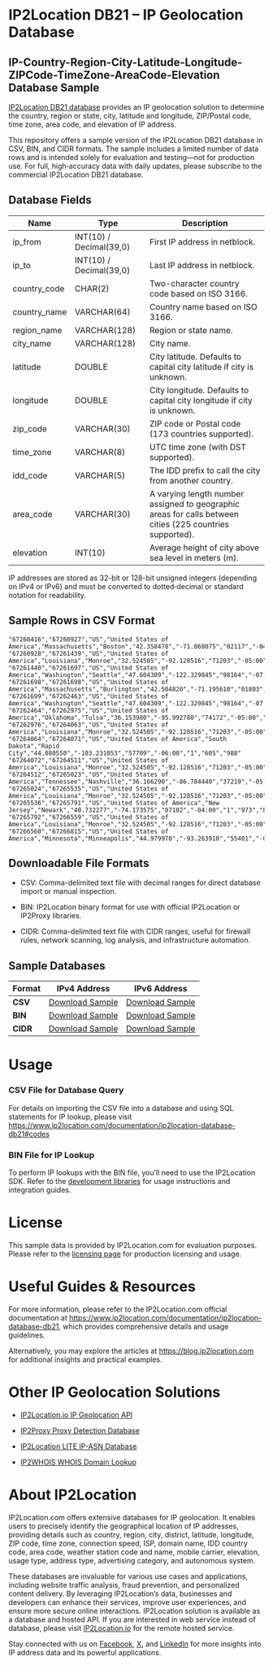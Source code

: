 # IP2Location DB21 – IP Geolocation Database

## IP-Country-Region-City-Latitude-Longitude-ZIPCode-TimeZone-AreaCode-Elevation Database Sample

[IP2Location DB21 database](https://www.ip2location.com/database/db21-ip-country-region-city-latitude-longitude-zipcode-timezone-areacode-elevation) provides an IP geolocation solution to determine the country, region or state, city, latitude and longitude, ZIP/Postal code, time zone, area code, and elevation of IP address.

This repository offers a sample version of the IP2Location DB21 database in CSV, BIN, and CIDR formats. The sample includes a limited number of data rows and is intended solely for evaluation and testing—not for production use. For full, high‑accuracy data with daily updates, please subscribe to the commercial IP2Location DB21 database. 

## Database Fields

| **Name**             | **Type**                      | **Description**                                                                                   |
|----------------------|-------------------------------|---------------------------------------------------------------------------------------------------|
| ip_from              | INT(10) / Decimal(39,0)       | First IP address in netblock.                                                                     |
| ip_to                | INT(10) / Decimal(39,0)       | Last IP address in netblock.                                                                      |
| country_code         | CHAR(2)                       | Two-character country code based on ISO 3166.                                                     |
| country_name         | VARCHAR(64)                   | Country name based on ISO 3166.                                                                   |
| region_name          | VARCHAR(128)                  | Region or state name.                                                                             |
| city_name            | VARCHAR(128)                  | City name.                                                                                        |
| latitude             | DOUBLE                        | City latitude. Defaults to capital city latitude if city is unknown.                             |
| longitude            | DOUBLE                        | City longitude. Defaults to capital city longitude if city is unknown.                           |
| zip_code             | VARCHAR(30)                   | ZIP code or Postal code (173 countries supported).                                                |
| time_zone            | VARCHAR(8)                    | UTC time zone (with DST supported).                                                               |
| idd_code             | VARCHAR(5)                    | The IDD prefix to call the city from another country.                                             |
| area_code            | VARCHAR(30)                   | A varying length number assigned to geographic areas for calls between cities (225 countries supported). |
| elevation            | INT(10)                       | Average height of city above sea level in meters (m).                                             |

IP addresses are stored as 32-bit or 128-bit unsigned integers (depending on IPv4 or IPv6) and must be converted to dotted‑decimal or standard notation for readability.

## Sample Rows in CSV Format
```csv
"67260416","67260927","US","United States of America","Massachusetts","Boston","42.358478","-71.060075","02117","-04:00","1","617","15"
"67260928","67261439","US","United States of America","Louisiana","Monroe","32.524505","-92.128516","71203","-05:00","1","318","23"
"67261440","67261697","US","United States of America","Washington","Seattle","47.604309","-122.329845","98164","-07:00","1","206","34"
"67261698","67261698","US","United States of America","Massachusetts","Burlington","42.504820","-71.195610","01803","-04:00","1","339/781","66"
"67261699","67262463","US","United States of America","Washington","Seattle","47.604309","-122.329845","98164","-07:00","1","206","34"
"67262464","67262975","US","United States of America","Oklahoma","Tulsa","36.153980","-95.992780","74172","-05:00","1","918","218"
"67262976","67264063","US","United States of America","Louisiana","Monroe","32.524505","-92.128516","71203","-05:00","1","318","23"
"67264064","67264071","US","United States of America","South Dakota","Rapid City","44.080550","-103.231053","57709","-06:00","1","605","988"
"67264072","67264511","US","United States of America","Louisiana","Monroe","32.524505","-92.128516","71203","-05:00","1","318","23"
"67264512","67265023","US","United States of America","Tennessee","Nashville","36.166290","-86.784440","37219","-05:00","1","615","146"
"67265024","67265535","US","United States of America","Louisiana","Monroe","32.524505","-92.128516","71203","-05:00","1","318","23"
"67265536","67265791","US","United States of America","New Jersey","Newark","40.732277","-74.173575","07102","-04:00","1","973","8"
"67265792","67266559","US","United States of America","Louisiana","Monroe","32.524505","-92.128516","71203","-05:00","1","318","23"
"67266560","67266815","US","United States of America","Minnesota","Minneapolis","44.979970","-93.263910","55401","-05:00","1","612/651/763/952","253"
```

## Downloadable File Formats

- CSV: Comma-delimited text file with decimal ranges for direct database import or manual inspection.

- BIN: IP2Location binary format for use with official IP2Location or IP2Proxy libraries.

- CIDR: Comma-delimited text file with CIDR ranges, useful for firewall rules, network scanning, log analysis, and infrastructure automation.

## Sample Databases

| Format       | IPv4 Address                                                                                                          | IPv6 Address                                                                                                          |
|--------------|----------------------------------------------------------------------------------------------------------------------|----------------------------------------------------------------------------------------------------------------------|
| **CSV**      | [Download Sample](https://github.com/ip2location/sample-databases/tree/main/IP2Location/DB21/ip2location-db21-sample.ipv4.csv) | [Download Sample](https://github.com/ip2location/sample-databases/tree/main/IP2Location/DB21/ip2location-db21-sample.ipv6.csv) |
| **BIN**      | [Download Sample](https://github.com/ip2location/sample-databases/tree/main/IP2Location/DB21/ip2location-db21-sample.ipv4.bin) | [Download Sample](https://github.com/ip2location/sample-databases/tree/main/IP2Location/DB21/ip2location-db21-sample.ipv6.bin) |
| **CIDR**     | [Download Sample](https://github.com/ip2location/sample-databases/tree/main/IP2Location/DB21/ip2location-db21-sample.ipv4.cidr.csv) | [Download Sample](https://github.com/ip2location/sample-databases/tree/main/IP2Location/DB21/ip2location-db21-sample.ipv6.cidr.csv) |


# Usage

### CSV File for Database Query

For details on importing the CSV file into a database and using SQL statements for IP lookup, please visit <https://www.ip2location.com/documentation/ip2location-database-db21#codes>

### BIN File for IP Lookup

To perform IP lookups with the BIN file, you’ll need to use the IP2Location SDK. Refer to the [development libraries](https://www.ip2location.com/development-libraries/) for usage instructions and integration guides.

# License

This sample data is provided by IP2Location.com for evaluation purposes. Please refer to the [licensing page](https://www.ip2location.com/licensing) for production licensing and usage.

# Useful Guides & Resources

For more information, please refer to the IP2Location.com official documentation at <https://www.ip2location.com/documentation/ip2location-database-db21>, which provides comprehensive details and usage guidelines.

Alternatively, you may explore the articles at <https://blog.ip2location.com> for additional insights and practical examples.

# Other IP Geolocation Solutions

- [IP2Location.io IP Geolocation API](https://www.ip2location.io)

- [IP2Proxy Proxy Detection Database](https://www.ip2location.com/database/ip2proxy)

- [IP2Location LITE IP-ASN Database](https://lite.ip2location.com/database-asn)

- [IP2WHOIS WHOIS Domain Lookup](https://www.ip2whois.com/)

# About IP2Location

IP2Location.com offers extensive databases for IP geolocation. It enables users to precisely identify the geographical location of IP addresses, providing details such as country, region, city, district, latitude, longitude, ZIP code, time zone, connection speed, ISP, domain name, IDD country code, area code, weather station code and name, mobile carrier, elevation, usage type, address type, advertising category, and autonomous system.

These databases are invaluable for various use cases and applications, including website traffic analysis, fraud prevention, and personalized content delivery. By leveraging IP2Location’s data, businesses and developers can enhance their services, improve user experiences, and ensure more secure online interactions. IP2Location solution is available as a database and hosted API. If you are interested in web service instead of database, please visit [IP2Location.io](https://www.ip2location.io) for the remote hosted service.

Stay connected with us on [Facebook](https://www.facebook.com/ip2location), [X](https://x.com/ip2location), and [LinkedIn](https://www.linkedin.com/company/ip2location) for more insights into IP address data and its powerful applications.